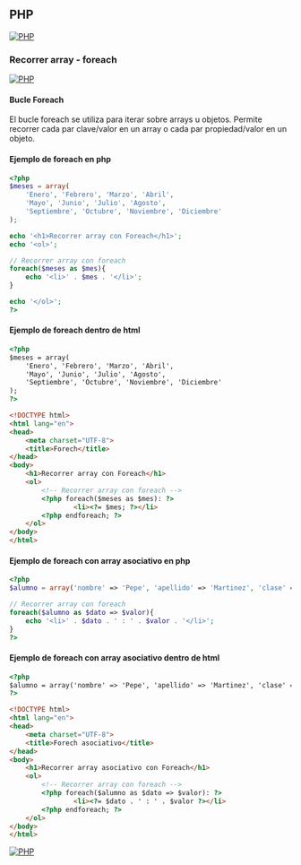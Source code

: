 ## PHP
[![PHP](https://img.shields.io/badge/PHP-787CB5?style=for-the-badge&logo=php&logoColor=white&labelColor=101010)](https://github.com/Alberto-mt/PHP/blob/main/PHP/Apuntes/index.md)

### Recorrer array - foreach
[![PHP](https://img.shields.io/badge/Recorrer_array_Foreach-c08a44?style=for-the-badge&logo=php&logoColor=white&labelColor=101010)](https://github.com/Alberto-mt/PHP/blob/main/PHP/Apuntes/categories/Recorrer_array_foreach.md)

#### Bucle Foreach
El bucle foreach se utiliza para iterar sobre arrays u objetos. Permite recorrer cada par clave/valor en un array o cada par propiedad/valor en un objeto.

#### Ejemplo de foreach en php
```php
<?php 
$meses = array(
	'Enero', 'Febrero', 'Marzo', 'Abril', 
	'Mayo', 'Junio', 'Julio', 'Agosto',
	'Septiembre', 'Octubre', 'Noviembre', 'Diciembre'
);

echo '<h1>Recorrer array con Foreach</h1>';
echo '<ol>';

// Recorrer array con foreach
foreach($meses as $mes){
	echo '<li>' . $mes . '</li>';
}

echo '</ol>';
?>
```

#### Ejemplo de foreach dentro de html
```html
<?php 
$meses = array(
	'Enero', 'Febrero', 'Marzo', 'Abril', 
	'Mayo', 'Junio', 'Julio', 'Agosto',
	'Septiembre', 'Octubre', 'Noviembre', 'Diciembre'
);
?>

<!DOCTYPE html>
<html lang="en">
<head>
	<meta charset="UTF-8">
	<title>Forech</title>
</head>
<body>
	<h1>Recorrer array con Foreach</h1>
	<ol>
		<!-- Recorrer array con foreach -->
		<?php foreach($meses as $mes): ?>
    			<li><?= $mes; ?></li>
		<?php endforeach; ?>	
	</ol>
</body>
</html>
```

#### Ejemplo de foreach con array asociativo en php 
```php
<?php 
$alumno = array('nombre' => 'Pepe', 'apellido' => 'Martinez', 'clase' => 'DAW');

// Recorrer array con foreach
foreach($alumno as $dato => $valor){
	echo '<li>' . $dato . ' : ' . $valor . '</li>';
}
?>
```

#### Ejemplo de foreach con array asociativo dentro de html
```html
<?php 
$alumno = array('nombre' => 'Pepe', 'apellido' => 'Martinez', 'clase' => 'DAW');
?>

<!DOCTYPE html>
<html lang="en">
<head>
	<meta charset="UTF-8">
	<title>Forech asociativo</title>
</head>
<body>
	<h1>Recorrer array asociativo con Foreach</h1>
	<ol>
		<!-- Recorrer array con foreach -->
		<?php foreach($alumno as $dato => $valor): ?>
    			<li><?= $dato . ' : ' . $valor ?></li>
		<?php endforeach; ?>	
	</ol>
</body>
</html>
```

[![PHP](https://img.shields.io/badge/Recorrer_array_Foreach-c08a44?style=for-the-badge&label=&#9650;&logoColor=white&labelColor=101010)](https://github.com/Alberto-mt/PHP/blob/main/PHP/Apuntes/categories/Recorrer_array_foreach.md)
